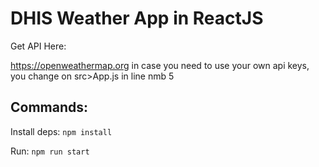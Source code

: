 # DHIS Weather App in ReactJS

Get API Here:

https://openweathermap.org
in case you need to use your own api keys, you change on src>App.js in line nmb 5

## Commands:

Install deps: `npm install`

Run: `npm run start`

